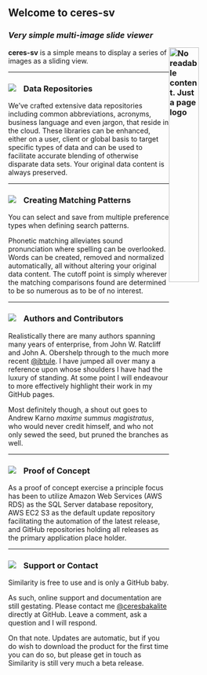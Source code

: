 <script type="module" src="https://ceresbakalite.github.io/ceres-sv/prod/ceres-sv.min.js"></script>
## Welcome to ceres-sv

### *Very simple multi-image slide viewer*<div id="logo-container"><img id="logo-default" title="No readable content. Just a page logo" class="img-logo" align="right" src="/ceres-sv/images/CSV-02/Logo01.png"></div>

**ceres-sv** is a simple means to display a series of images as a sliding view.  

<ceres-sv trace="true" sur="true" src="https://ceresbakalite.github.io/ceres-sv/repos/markdown/keyvaluepair.json"></ceres-sv>
***

### Data Repositories <img class="img-pointer" src="/ceres-sv/images/CSVPeriscope.png">

We’ve crafted extensive data repositories including common abbreviations, acronyms, business language and even jargon, that reside in the cloud. These libraries can be enhanced, either on a user, client or global basis to target specific types of data and can be used to facilitate accurate blending of otherwise disparate data sets. Your original data content is always preserved.
***

### Creating Matching Patterns <img class="img-pointer" src="/ceres-sv/images/CSVBulb.png">

You can select and save from multiple preference types when defining search patterns.

Phonetic matching alleviates sound pronunciation where spelling can be overlooked.  Words can be created, removed and normalized automatically, all without altering your original data content. The cutoff point is simply wherever the matching comparisons found are determined to be so numerous as to be of no interest.
***

### Authors and Contributors <img class="img-pointer" src="/ceres-sv/images/CSVCogs.png">

Realistically there are many authors spanning many years of enterprise, from John W. Ratcliff and John A. Obershelp through to the much more recent [@jbtule][].  I have jumped all over many a reference upon whose shoulders I have had the luxury of standing.  At some point I will endeavour to more effectively highlight their work in my GitHub pages.

Most definitely though, a shout out goes to Andrew Karno <i>maxime summus magistratus</i>, who would never credit himself, and who not only sewed the seed, but pruned the branches as well.
***

### Proof of Concept <img class="img-pointer" src="/ceres-sv/images/CSVCreate.png">

As a proof of concept exercise a principle focus has been to utilize Amazon Web Services (AWS RDS) as the SQL Server database repository, AWS EC2 S3 as the default update repository facilitating the automation of the latest release, and GitHub repositories holding all releases as the primary application place holder.
***
### Support or Contact <img class="img-pointer" src="/ceres-sv/images/CSVRing.png">

Similarity is free to use and is only a GitHub baby.

As such, online support and documentation are still gestating.  Please contact me [@ceresbakalite][] directly at GitHub.  Leave a comment, ask a question and I will respond.

On that note. Updates are automatic, but if you do wish to download the product for the first time you can do so, but please get in touch as Similarity is still very much a beta release.

<br>

[read more]: https://github.com/jbtule
[@jbtule]: https://gist.github.com/jbtule/4336842
[@ceresbakalite]: https://github.com/ceresbakalite

<style>
.img-pointer {
  max-width: 100%;
  vertical-align:bottom;
  float:left;
  margin: 0px 15px 0px 0px;
}

.img-logo {
  width: 35%;
  opacity: 0.999;
  margin: 15px 0px 15px 0px;
  position: relative;
  z-index: -1;
}
</style>
